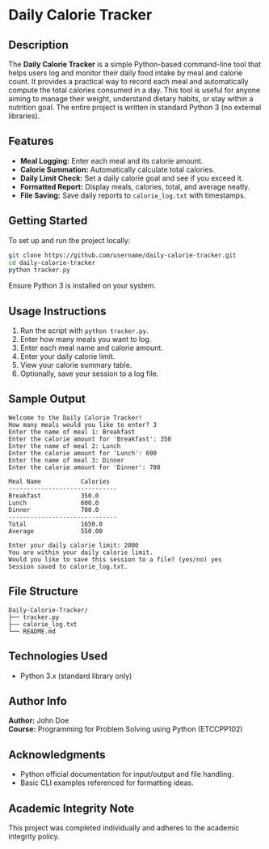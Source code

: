 # Daily Calorie Tracker

## Description
The **Daily Calorie Tracker** is a simple Python-based command-line tool that helps users log and monitor their daily food intake by meal and calorie count. It provides a practical way to record each meal and automatically compute the total calories consumed in a day. This tool is useful for anyone aiming to manage their weight, understand dietary habits, or stay within a nutrition goal. The entire project is written in standard Python 3 (no external libraries).

## Features
- **Meal Logging:** Enter each meal and its calorie amount.
- **Calorie Summation:** Automatically calculate total calories.
- **Daily Limit Check:** Set a daily calorie goal and see if you exceed it.
- **Formatted Report:** Display meals, calories, total, and average neatly.
- **File Saving:** Save daily reports to `calorie_log.txt` with timestamps.

## Getting Started
To set up and run the project locally:

```bash
git clone https://github.com/username/daily-calorie-tracker.git
cd daily-calorie-tracker
python tracker.py
```

Ensure Python 3 is installed on your system.

## Usage Instructions
1. Run the script with `python tracker.py`.
2. Enter how many meals you want to log.
3. Enter each meal name and calorie amount.
4. Enter your daily calorie limit.
5. View your calorie summary table.
6. Optionally, save your session to a log file.

## Sample Output
```
Welcome to the Daily Calorie Tracker!
How many meals would you like to enter? 3
Enter the name of meal 1: Breakfast
Enter the calorie amount for 'Breakfast': 350
Enter the name of meal 2: Lunch
Enter the calorie amount for 'Lunch': 600
Enter the name of meal 3: Dinner
Enter the calorie amount for 'Dinner': 700

Meal Name           Calories
------------------------------
Breakfast           350.0
Lunch               600.0
Dinner              700.0
------------------------------
Total               1650.0
Average             550.00

Enter your daily calorie limit: 2000
You are within your daily calorie limit.
Would you like to save this session to a file? (yes/no) yes
Session saved to calorie_log.txt.
```

## File Structure
```
Daily-Calorie-Tracker/
├── tracker.py
├── calorie_log.txt
└── README.md
```

## Technologies Used
- Python 3.x (standard library only)

## Author Info
**Author:** John Doe  
**Course:** Programming for Problem Solving using Python (ETCCPP102)

## Acknowledgments
- Python official documentation for input/output and file handling.
- Basic CLI examples referenced for formatting ideas.

## Academic Integrity Note
This project was completed individually and adheres to the academic integrity policy.
